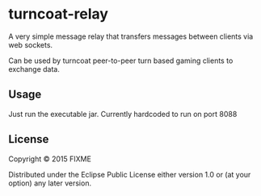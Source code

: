# turncoat-relay

A very simple message relay that transfers messages between clients via web sockets.

Can be used by turncoat peer-to-peer turn based gaming clients to exchange data.

## Usage

Just run the executable jar. Currently hardcoded to run on port 8088



## License

Copyright © 2015 FIXME

Distributed under the Eclipse Public License either version 1.0 or (at
your option) any later version.

